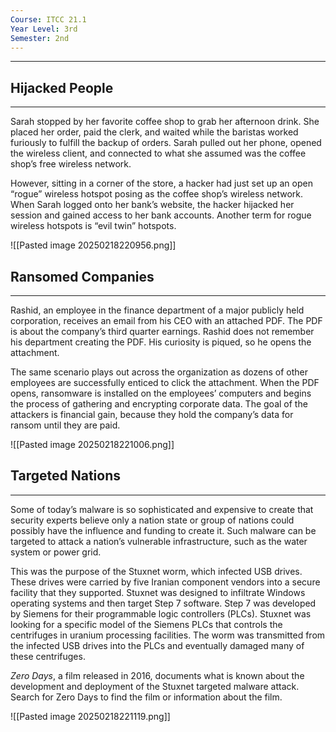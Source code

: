 ```yaml
---
Course: ITCC 21.1
Year Level: 3rd
Semester: 2nd
---
```

---
## Hijacked People
---
Sarah stopped by her favorite coffee shop to grab her afternoon drink. She placed her order, paid the clerk, and waited while the baristas worked furiously to fulfill the backup of orders. Sarah pulled out her phone, opened the wireless client, and connected to what she assumed was the coffee shop’s free wireless network.

However, sitting in a corner of the store, a hacker had just set up an open “rogue” wireless hotspot posing as the coffee shop’s wireless network. When Sarah logged onto her bank’s website, the hacker hijacked her session and gained access to her bank accounts. Another term for rogue wireless hotspots is “evil twin” hotspots.

![[Pasted image 20250218220956.png]]

## Ransomed Companies
---
Rashid, an employee in the finance department of a major publicly held corporation, receives an email from his CEO with an attached PDF. The PDF is about the company’s third quarter earnings. Rashid does not remember his department creating the PDF. His curiosity is piqued, so he opens the attachment.

The same scenario plays out across the organization as dozens of other employees are successfully enticed to click the attachment. When the PDF opens, ransomware is installed on the employees’ computers and begins the process of gathering and encrypting corporate data. The goal of the attackers is financial gain, because they hold the company’s data for ransom until they are paid.

![[Pasted image 20250218221006.png]]

## Targeted Nations
---
Some of today’s malware is so sophisticated and expensive to create that security experts believe only a nation state or group of nations could possibly have the influence and funding to create it. Such malware can be targeted to attack a nation’s vulnerable infrastructure, such as the water system or power grid.

This was the purpose of the Stuxnet worm, which infected USB drives. These drives were carried by five Iranian component vendors into a secure facility that they supported. Stuxnet was designed to infiltrate Windows operating systems and then target Step 7 software. Step 7 was developed by Siemens for their programmable logic controllers (PLCs). Stuxnet was looking for a specific model of the Siemens PLCs that controls the centrifuges in uranium processing facilities. The worm was transmitted from the infected USB drives into the PLCs and eventually damaged many of these centrifuges.

_Zero Days_, a film released in 2016, documents what is known about the development and deployment of the Stuxnet targeted malware attack. Search for Zero Days to find the film or information about the film.

![[Pasted image 20250218221119.png]]
